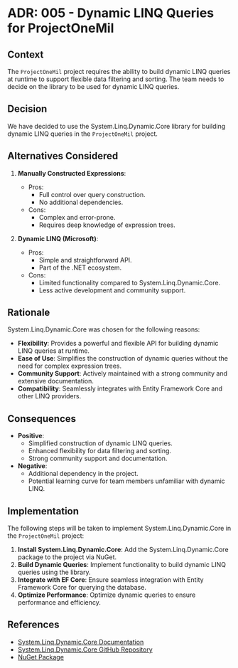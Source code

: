 # ADR: 005 - Dynamic LINQ Queries for ProjectOneMil

## Context
The `ProjectOneMil` project requires the ability to build dynamic LINQ queries at runtime to support flexible data filtering and sorting. The team needs to decide on the library to be used for dynamic LINQ queries.

## Decision
We have decided to use the System.Linq.Dynamic.Core library for building dynamic LINQ queries in the `ProjectOneMil` project.

## Alternatives Considered
1. **Manually Constructed Expressions**:
   - Pros:
     - Full control over query construction.
     - No additional dependencies.
   - Cons:
     - Complex and error-prone.
     - Requires deep knowledge of expression trees.

2. **Dynamic LINQ (Microsoft)**:
   - Pros:
     - Simple and straightforward API.
     - Part of the .NET ecosystem.
   - Cons:
     - Limited functionality compared to System.Linq.Dynamic.Core.
     - Less active development and community support.

## Rationale
System.Linq.Dynamic.Core was chosen for the following reasons:
- **Flexibility**: Provides a powerful and flexible API for building dynamic LINQ queries at runtime.
- **Ease of Use**: Simplifies the construction of dynamic queries without the need for complex expression trees.
- **Community Support**: Actively maintained with a strong community and extensive documentation.
- **Compatibility**: Seamlessly integrates with Entity Framework Core and other LINQ providers.

## Consequences
- **Positive**:
  - Simplified construction of dynamic LINQ queries.
  - Enhanced flexibility for data filtering and sorting.
  - Strong community support and documentation.
- **Negative**:
  - Additional dependency in the project.
  - Potential learning curve for team members unfamiliar with dynamic LINQ.

## Implementation
The following steps will be taken to implement System.Linq.Dynamic.Core in the `ProjectOneMil` project:
1. **Install System.Linq.Dynamic.Core**: Add the System.Linq.Dynamic.Core package to the project via NuGet.
2. **Build Dynamic Queries**: Implement functionality to build dynamic LINQ queries using the library.
3. **Integrate with EF Core**: Ensure seamless integration with Entity Framework Core for querying the database.
4. **Optimize Performance**: Optimize dynamic queries to ensure performance and efficiency.

## References
- [System.Linq.Dynamic.Core Documentation](https://github.com/StefH/System.Linq.Dynamic.Core)
- [System.Linq.Dynamic.Core GitHub Repository](https://github.com/StefH/System.Linq.Dynamic.Core)
- [NuGet Package](https://www.nuget.org/packages/System.Linq.Dynamic.Core)
